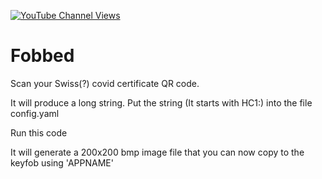 [![YouTube Channel Views](https://img.shields.io/youtube/channel/views/UCz5BOU9J9pB_O0B8-rDjCWQ?label=YouTube&style=social)](https://www.youtube.com/channel/UCz5BOU9J9pB_O0B8-rDjCWQ)

# Fobbed 

Scan your Swiss(?) covid certificate QR code.

It will produce a long string. Put the string  (It starts with HC1:) into the file config.yaml

Run this code

It will generate a 200x200 bmp image file that you can now copy to the keyfob using 'APPNAME'
